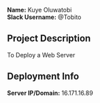 **Name:** Kuye Oluwatobi  
**Slack Username:** @Tobito  
## Project Description
To Deploy a Web Server  
## Deployment Info  
**Server IP/Domain:** 16.171.16.89    

